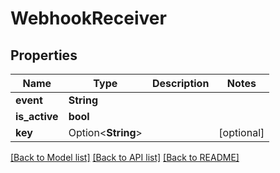 # WebhookReceiver

## Properties

Name | Type | Description | Notes
------------ | ------------- | ------------- | -------------
**event** | **String** |  | 
**is_active** | **bool** |  | 
**key** | Option<**String**> |  | [optional]

[[Back to Model list]](../README.md#documentation-for-models) [[Back to API list]](../README.md#documentation-for-api-endpoints) [[Back to README]](../README.md)


